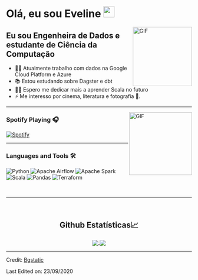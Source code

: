 # Olá, eu sou Eveline <img width="30px" src="https://media.tenor.com/images/3b388fe03da271d2674faf85eb7c3fcd/tenor.gif" />

<img align="right" alt="GIF" height="160px" src="https://media.giphy.com/media/du3J3cXyzhj75IOgvA/giphy.gif" />

## Eu sou Engenheira de Dados e estudante de Ciência da Computação

- 👨‍💻 Atualmente trabalho com dados na Google Cloud Platform e Azure
- 📚 Estou estudando sobre Dagster e dbt
- 💪🏼 Espero me dedicar mais a aprender Scala no futuro
- ⚡ Me interesso por cinema, literatura e fotografia 📸.

---

<img align="right" alt="GIF" height="170px" src="https://media.giphy.com/media/J5B1Y8QZnzXXbLQIBu/giphy.gif" />

### Spotify Playing 🎧

[![Spotify](https://novatorem.bgstatic.vercel.app/api/spotify)](https://open.spotify.com/user/bichokrulla)

---




### Languages and Tools 🛠 

![Python](https://img.shields.io/badge/python-3670A0?style=for-the-badge&logo=python&logoColor=ffdd54)
![Apache Airflow](https://img.shields.io/badge/Apache%20Airflow-017CEE?style=for-the-badge&logo=Apache%20Airflow&logoColor=white)
![Apache Spark](https://img.shields.io/badge/Apache%20Spark-FDEE21?style=flat-square&logo=apachespark&logoColor=black)
![Scala](https://img.shields.io/badge/scala-%23DC322F.svg?style=for-the-badge&logo=scala&logoColor=white)
![Pandas](https://img.shields.io/badge/pandas-%23150458.svg?style=for-the-badge&logo=pandas&logoColor=white)
![Terraform](https://img.shields.io/badge/terraform-%235835CC.svg?style=for-the-badge&logo=terraform&logoColor=white)

<br/>

---

<br/>

  <h2 align="center"> Github Estatísticas📈 </h2>
  
  <div align="center"> 
     <a href="">
      <img align="center" src="https://github-readme-stats-sigma-five.vercel.app/api?username=evelinemg&show_icons=true&include_all_commits=true&count_private=true&theme=react&line_height=40" />
    </a>
    <a href="">
      <img align="center" src="https://github-readme-stats.vercel.app/api/top-langs/?username=evelinemg&theme=react&line_height=40&hide=css"/>
    </a>
</div

<br/>


----
Credit: [Bgstatic](https://github.com/Bgstatic)

Last Edited on: 23/09/2020
